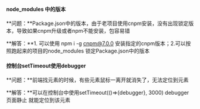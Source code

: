 #### node_modules 中的版本

**问题：**Package.json中的版本，由于老项目使用cnpm安装，没有出现锁定版本，导致如果cnpm升级或者npm不能安装，包容易错

**解答：**1. 可以使用 npm i -g cnpm@7.0.0 安装指定的cnpm版本；2.可以按照跑起来的项目的node_modules 锁定Package.json中的版本

#### 控制台setTimeout使用debugger

**问题：**前端找元素的时候，有些元素鼠标一离开就消失了，无法定位到元素

**解答：**可以在控制台中使用setTimeout(()=>{debugger}, 3000)  debugger 页面静止 就能定位到该元素